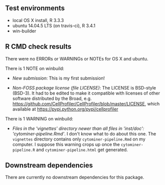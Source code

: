 ## Test environments
* local OS X install, R 3.3.3
* ubuntu 14.04.5 LTS (on travis-ci), R 3.4.1
* win-builder

## R CMD check results
There were no ERRORs or WARNINGs or NOTEs for OS X and ubuntu.

There is 1 NOTE on winbuild:

- *New submission*: This is my first submission!

- *Non-FOSS package license (file LICENSE)*: The LICENSE is BSD-style (BSD-3). It had to be edited to make it compatible with licenses of other software distributed by the Broad, e.g. https://github.com/CellProfiler/CellProfiler/blob/master/LICENSE, which available at https://pypi.python.org/pypi/cellprofiler


There is 1 WARNING on winbuild:

- *Files in the 'vignettes' directory newer than all files in 'inst/doc': 'cytominer-pipeline.Rmd'*. I don't know what to do about this one. The `vignettes` directory contains only `cytominer-pipeline.Rmd` on my computer. I suppose this warning crops up once the `cytominer-pipeline.R` and `cytominer-pipeline.html` get generated.


## Downstream dependencies

There are currently no downstream dependencies for this package.

